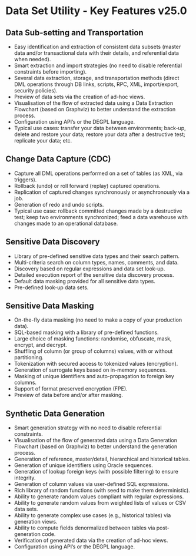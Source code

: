 ﻿<!-- omit in toc -->
# Data Set Utility - Key Features v25.0

## Data Sub-setting and Transportation
- Easy identification and extraction of consistent data subsets (master data and/or transactional data with their details, and referential data when needed).
- Smart extraction and import strategies (no need to disable referential constraints before importing).
- Several data extraction, storage, and transportation methods (direct DML operations through DB links, scripts, RPC, XML, import/export, security policies).
- Preview of data sets via the creation of ad-hoc views.
- Visualisation of the flow of extracted data using a Data Extraction Flowchart (based on Graphviz) to better understand the extraction process.
- Configuration using API’s or the DEGPL language.
- Typical use cases: transfer your data between environments; back-up, delete and restore your data; restore your data after a destructive test; replicate your data; etc.

## Change Data Capture (CDC)
- Capture all DML operations performed on a set of tables (as XML, via triggers).
- Rollback (undo) or roll forward (replay) captured operations.
- Replication of captured changes synchronously or asynchronously via a job.
- Generation of redo and undo scripts.
- Typical use case: rollback committed changes made by a destructive test; keep two environments synchronized; feed a data warehouse with changes made to an operational database.
 
## Sensitive Data Discovery
- Library of pre-defined sensitive data types and their search pattern.
- Multi-criteria search on column types, names, comments, and data.
- Discovery based on regular expressions and data set look-up.
- Detailed execution report of the sensitive data discovery process.
- Default data masking provided for all sensitive data types.
- Pre-defined look-up data sets.
  
## Sensitive Data Masking
- On-the-fly data masking (no need to make a copy of your production data).
- SQL-based masking with a library of pre-defined functions.
- Large choice of masking functions: randomise, obfuscate, mask, encrypt, and decrypt.
- Shuffling of column (or group of columns) values, with or without partitioning.
- Tokenization with secured access to tokenized values (encryption).
- Generation of surrogate keys based on in-memory sequences.
- Masking of unique identifiers and auto-propagation to foreign key columns.
- Support of format preserved encryption (FPE).
- Preview of data before and/or after masking.

## Synthetic Data Generation
- Smart generation strategy with no need to disable referential constraints.
- Visualisation of the flow of generated data using a Data Generation Flowchart (based on Graphviz) to better understand the generation process.
- Generation of reference, master/detail, hierarchical and historical tables.
- Generation of unique identifiers using Oracle sequences.
- Generation of lookup foreign keys (with possible filtering) to ensure integrity.
- Generation of column values via user-defined SQL expressions.
- Rich library of random functions (with seed to make them deterministic).
- Ability to generate random values compliant with regular expressions.
- Ability to generate random values from weighted lists of values or CSV data sets.
- Ability to generate complex use cases (e.g., historical tables) via generation views.
- Ability to compute fields denormalized between tables via post-generation code.
- Verification of generated data via the creation of ad-hoc views.
- Configuration using API’s or the DEGPL language.